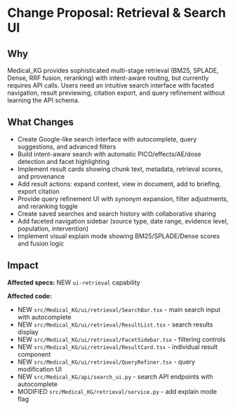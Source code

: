# Change Proposal: Retrieval & Search UI

## Why

Medical_KG provides sophisticated multi-stage retrieval (BM25, SPLADE, Dense, RRF fusion, reranking) with intent-aware routing, but currently requires API calls. Users need an intuitive search interface with faceted navigation, result previewing, citation export, and query refinement without learning the API schema.

## What Changes

- Create Google-like search interface with autocomplete, query suggestions, and advanced filters
- Build intent-aware search with automatic PICO/effects/AE/dose detection and facet highlighting
- Implement result cards showing chunk text, metadata, retrieval scores, and provenance
- Add result actions: expand context, view in document, add to briefing, export citation
- Provide query refinement UI with synonym expansion, filter adjustments, and reranking toggle
- Create saved searches and search history with collaborative sharing
- Add faceted navigation sidebar (source type, date range, evidence level, population, intervention)
- Implement visual explain mode showing BM25/SPLADE/Dense scores and fusion logic

## Impact

**Affected specs:** NEW `ui-retrieval` capability

**Affected code:**

- NEW `src/Medical_KG/ui/retrieval/SearchBar.tsx` - main search input with autocomplete
- NEW `src/Medical_KG/ui/retrieval/ResultList.tsx` - search results display
- NEW `src/Medical_KG/ui/retrieval/FacetSidebar.tsx` - filtering controls
- NEW `src/Medical_KG/ui/retrieval/ResultCard.tsx` - individual result component
- NEW `src/Medical_KG/ui/retrieval/QueryRefiner.tsx` - query modification UI
- NEW `src/Medical_KG/api/search_ui.py` - search API endpoints with autocomplete
- MODIFIED `src/Medical_KG/retrieval/service.py` - add explain mode flag
